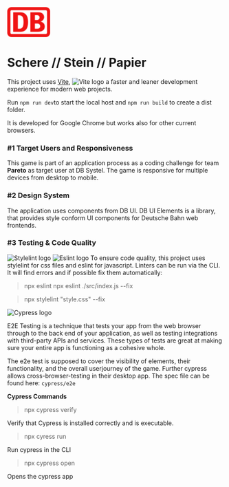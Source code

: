<img width="100" src="./images/db_logo.svg" alt="DB">

# Schere // Stein // Papier


This project uses [Vite](https://vitejs.dev/), <img width="30" src="https://vitejs.dev/logo.svg" alt="Vite logo"> a faster and leaner development experience for modern web projects.

Run `npm run dev`to start the local host and `npm run build` to create a dist folder.

It is developed for Google Chrome but works also for other current browsers.

### #1 Target Users and Responsiveness
This game is part of an application process as a coding challenge for team **Pareto** as target user at DB Systel.
The game is responsive for multiple devices from desktop to mobile.
### #2 Design System
The application uses components from DB UI. DB UI Elements is a library, that provides style conform UI components for Deutsche Bahn web frontends.
### #3 Testing & Code Quality

<img width="100" src="https://stylelint.io/img/light.svg" alt="Stylelint logo">  
<img width="50" src="https://upload.wikimedia.org/wikipedia/commons/thumb/e/e3/ESLint_logo.svg/1200px-ESLint_logo.svg.png" alt="Eslint logo">
To ensure code quality, this project uses stylelint for css files and eslint for javascript.
Linters can be run via the CLI.
It will find errors and if possible fix them automatically:

   > npx eslint npx eslint ./src/index.js --fix

   > npx stylelint "style.css" --fix


<img width="100" src="https://www.cypress.io/images/layouts/navbar-brand.svg" alt="Cypress logo">

E2E Testing is a technique that tests your app from the web browser through to the back end of your application, as well as testing integrations with third-party APIs and services. These types of tests are great at making sure your entire app is functioning as a cohesive whole.

The e2e test is supposed to cover the visibility of elements, their functionality, and the overall userjourney of the game.
Further cypress allows cross-browser-testing in their desktop app.
The spec file can be found here: `cypress/e2e`

**Cypress Commands**

> npx cypress verify

Verify that Cypress is installed correctly and is executable.

> npx cyress run

Run cypress in the CLI

> npx cypress open

Opens the cypress app
